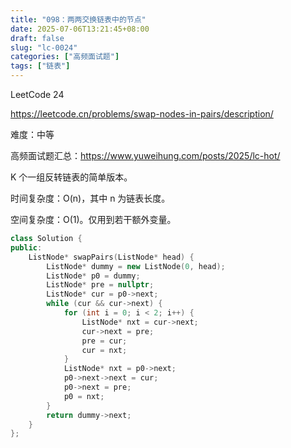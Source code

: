 ```yaml
---
title: "098：两两交换链表中的节点"
date: 2025-07-06T13:21:45+08:00
draft: false
slug: "lc-0024"
categories: ["高频面试题"]
tags: ["链表"]
---
```


LeetCode 24

https://leetcode.cn/problems/swap-nodes-in-pairs/description/

难度：中等

高频面试题汇总：https://www.yuweihung.com/posts/2025/lc-hot/

K 个一组反转链表的简单版本。

时间复杂度：O(n)，其中 n 为链表长度。

空间复杂度：O(1)。仅用到若干额外变量。

<!--more-->

```cpp
class Solution {
public:
    ListNode* swapPairs(ListNode* head) {
        ListNode* dummy = new ListNode(0, head);
        ListNode* p0 = dummy;
        ListNode* pre = nullptr;
        ListNode* cur = p0->next;
        while (cur && cur->next) {
            for (int i = 0; i < 2; i++) {
                ListNode* nxt = cur->next;
                cur->next = pre;
                pre = cur;
                cur = nxt;
            }
            ListNode* nxt = p0->next;
            p0->next->next = cur;
            p0->next = pre;
            p0 = nxt;
        }
        return dummy->next;
    }
};
```
